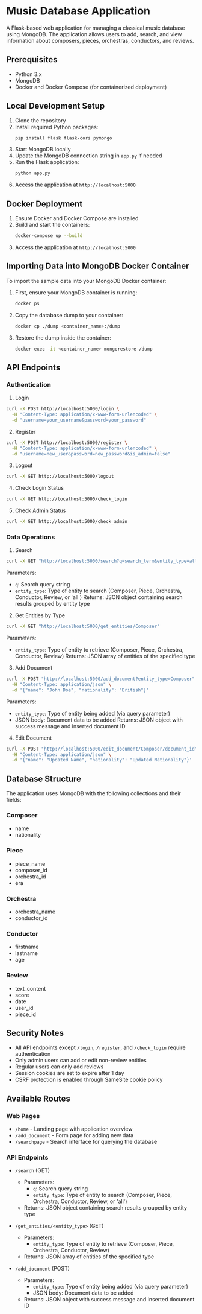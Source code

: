 # Music Database Application

A Flask-based web application for managing a classical music database using MongoDB. The application allows users to add, search, and view information about composers, pieces, orchestras, conductors, and reviews.

## Prerequisites

- Python 3.x
- MongoDB
- Docker and Docker Compose (for containerized deployment)

## Local Development Setup

1. Clone the repository
2. Install required Python packages:
   ```bash
   pip install flask flask-cors pymongo
   ```
3. Start MongoDB locally
4. Update the MongoDB connection string in `app.py` if needed
5. Run the Flask application:
   ```bash
   python app.py
   ```
6. Access the application at `http://localhost:5000`

## Docker Deployment

1. Ensure Docker and Docker Compose are installed
2. Build and start the containers:
   ```bash
   docker-compose up --build
   ```
3. Access the application at `http://localhost:5000`

## Importing Data into MongoDB Docker Container

To import the sample data into your MongoDB Docker container:

1. First, ensure your MongoDB container is running:
   ```bash
   docker ps
   ```

2. Copy the database dump to your container:
   ```bash
   docker cp ./dump <container_name>:/dump
   ```

3. Restore the dump inside the container:
   ```bash
   docker exec -it <container_name> mongorestore /dump
   ```

## API Endpoints

### Authentication

1. Login
```bash
curl -X POST http://localhost:5000/login \
  -H "Content-Type: application/x-www-form-urlencoded" \
  -d "username=your_username&password=your_password"
```

2. Register
```bash
curl -X POST http://localhost:5000/register \
  -H "Content-Type: application/x-www-form-urlencoded" \
  -d "username=new_user&password=new_password&is_admin=false"
```

3. Logout
```bash
curl -X GET http://localhost:5000/logout
```

4. Check Login Status
```bash
curl -X GET http://localhost:5000/check_login
```

5. Check Admin Status
```bash
curl -X GET http://localhost:5000/check_admin
```

### Data Operations

1. Search
```bash
curl -X GET "http://localhost:5000/search?q=search_term&entity_type=all"
```
Parameters:
- `q`: Search query string
- `entity_type`: Type of entity to search (Composer, Piece, Orchestra, Conductor, Review, or 'all')
Returns: JSON object containing search results grouped by entity type

2. Get Entities by Type
```bash
curl -X GET "http://localhost:5000/get_entities/Composer"
```
Parameters:
- `entity_type`: Type of entity to retrieve (Composer, Piece, Orchestra, Conductor, Review)
Returns: JSON array of entities of the specified type

3. Add Document
```bash
curl -X POST "http://localhost:5000/add_document?entity_type=Composer" \
  -H "Content-Type: application/json" \
  -d '{"name": "John Doe", "nationality": "British"}'
```
Parameters:
- `entity_type`: Type of entity being added (via query parameter)
- JSON body: Document data to be added
Returns: JSON object with success message and inserted document ID

4. Edit Document
```bash
curl -X POST "http://localhost:5000/edit_document/Composer/document_id" \
  -H "Content-Type: application/json" \
  -d '{"name": "Updated Name", "nationality": "Updated Nationality"}'
```

## Database Structure

The application uses MongoDB with the following collections and their fields:

### Composer
- name
- nationality

### Piece
- piece_name
- composer_id
- orchestra_id
- era

### Orchestra
- orchestra_name
- conductor_id

### Conductor
- firstname
- lastname
- age

### Review
- text_content
- score
- date
- user_id
- piece_id

## Security Notes

- All API endpoints except `/login`, `/register`, and `/check_login` require authentication
- Only admin users can add or edit non-review entities
- Regular users can only add reviews
- Session cookies are set to expire after 1 day
- CSRF protection is enabled through SameSite cookie policy

## Available Routes

### Web Pages
- `/home` - Landing page with application overview
- `/add_document` - Form page for adding new data
- `/searchpage` - Search interface for querying the database

### API Endpoints
- `/search` (GET)
  - Parameters:
    - `q`: Search query string
    - `entity_type`: Type of entity to search (Composer, Piece, Orchestra, Conductor, Review, or 'all')
  - Returns: JSON object containing search results grouped by entity type

- `/get_entities/<entity_type>` (GET)
  - Parameters:
    - `entity_type`: Type of entity to retrieve (Composer, Piece, Orchestra, Conductor, Review)
  - Returns: JSON array of entities of the specified type

- `/add_document` (POST)
  - Parameters:
    - `entity_type`: Type of entity being added (via query parameter)
    - JSON body: Document data to be added
  - Returns: JSON object with success message and inserted document ID